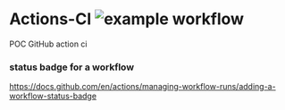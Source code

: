 # Actions-CI ![example workflow](https://github.com/u0324020/Actions-CI/actions/workflows/cicd.yml/badge.svg)

POC GitHub action ci

###  status badge for a workflow
https://docs.github.com/en/actions/managing-workflow-runs/adding-a-workflow-status-badge
